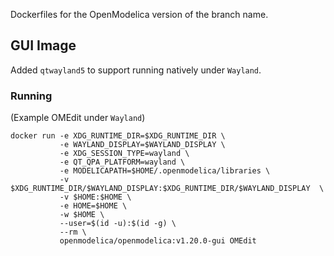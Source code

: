 Dockerfiles for the OpenModelica version of the branch name.

## GUI Image

Added `qtwayland5` to support running natively under `Wayland`.

### Running

(Example OMEdit under `Wayland`)

```
docker run -e XDG_RUNTIME_DIR=$XDG_RUNTIME_DIR \
           -e WAYLAND_DISPLAY=$WAYLAND_DISPLAY \
           -e XDG_SESSION_TYPE=wayland \
           -e QT_QPA_PLATFORM=wayland \
           -e MODELICAPATH=$HOME/.openmodelica/libraries \
           -v $XDG_RUNTIME_DIR/$WAYLAND_DISPLAY:$XDG_RUNTIME_DIR/$WAYLAND_DISPLAY  \
           -v $HOME:$HOME \
           -e HOME=$HOME \
           -w $HOME \
           --user=$(id -u):$(id -g) \
           --rm \
           openmodelica/openmodelica:v1.20.0-gui OMEdit
```